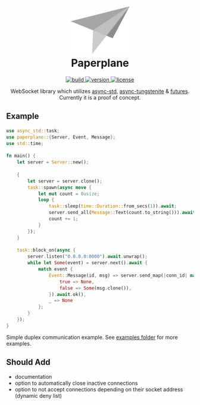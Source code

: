 <div align="center">
  <h1>
    <img alt="logo" src="./logo/logo.svg" />
    <br />
    Paperplane
  </h1>
  <a href="https://gitlab.com/rasmusmerzin/paperplane/-/commits/master">
    <img alt="build" src="https://img.shields.io/gitlab/pipeline/rasmusmerzin/paperplane/master" />
  </a>
  <a href="https://crates.io/crates/paperplane">
    <img alt="version" src="https://img.shields.io/crates/v/paperplane?label=version" />
  </a>
  <a href="https://crates.io/crates/paperplane">
    <img alt="license" src="https://img.shields.io/crates/l/paperplane?label=license" />
  </a>
  <p>
    WebSocket library which utilizes
    <a href="https://crates.io/crates/async-std">async-std</a>,
    <a href="https://crates.io/crates/async-tungstenite">async-tungstenite</a> &
    <a href="https://crates.io/crates/futures">futures</a>.
    <br />
    Currently it is a proof of concept.
  </p>
</div>

## Example

```rust
use async_std::task;
use paperplane::{Server, Event, Message};
use std::time;

fn main() {
    let server = Server::new();

    {
        let server = server.clone();
        task::spawn(async move {
            let mut count = 0usize;
            loop {
                task::sleep(time::Duration::from_secs(1)).await;
                server.send_all(Message::Text(count.to_string())).await.ok();
                count += 1;
            }
        });
    }

    task::block_on(async {
        server.listen("0.0.0.0:8000").await.unwrap();
        while let Some(event) = server.next().await {
            match event {
                Event::Message(id, msg) => server.send_map(|conn_id| match conn_id == id {
                    true => None,
                    false => Some(msg.clone()),
                }).await.ok(),
                _ => None
            };
        }
    });
}
```

Simple duplex communication example.
See [examples folder](./examples) for more examples.

## Should Add

- documentation
- option to automatically close inactive connections
- option to not accept connections depending on their socket address (dynamic deny list)
